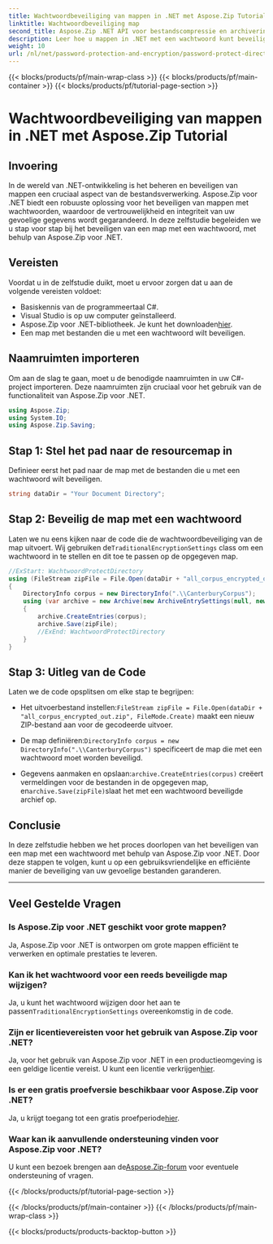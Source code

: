```yaml
---
title: Wachtwoordbeveiliging van mappen in .NET met Aspose.Zip Tutorial
linktitle: Wachtwoordbeveiliging map
second_title: Aspose.Zip .NET API voor bestandscompressie en archivering
description: Leer hoe u mappen in .NET met een wachtwoord kunt beveiligen met Aspose.Zip. Beveilig uw bestanden moeiteloos met deze stapsgewijze zelfstudie.
weight: 10
url: /nl/net/password-protection-and-encryption/password-protect-directory/
---
```


{{< blocks/products/pf/main-wrap-class >}}
{{< blocks/products/pf/main-container >}}
{{< blocks/products/pf/tutorial-page-section >}}

# Wachtwoordbeveiliging van mappen in .NET met Aspose.Zip Tutorial


## Invoering

In de wereld van .NET-ontwikkeling is het beheren en beveiligen van mappen een cruciaal aspect van de bestandsverwerking. Aspose.Zip voor .NET biedt een robuuste oplossing voor het beveiligen van mappen met wachtwoorden, waardoor de vertrouwelijkheid en integriteit van uw gevoelige gegevens wordt gegarandeerd. In deze zelfstudie begeleiden we u stap voor stap bij het beveiligen van een map met een wachtwoord, met behulp van Aspose.Zip voor .NET.

## Vereisten

Voordat u in de zelfstudie duikt, moet u ervoor zorgen dat u aan de volgende vereisten voldoet:

- Basiskennis van de programmeertaal C#.
- Visual Studio is op uw computer geïnstalleerd.
-  Aspose.Zip voor .NET-bibliotheek. Je kunt het downloaden[hier](https://releases.aspose.com/zip/net/).
- Een map met bestanden die u met een wachtwoord wilt beveiligen.

## Naamruimten importeren

Om aan de slag te gaan, moet u de benodigde naamruimten in uw C#-project importeren. Deze naamruimten zijn cruciaal voor het gebruik van de functionaliteit van Aspose.Zip voor .NET.

```csharp
using Aspose.Zip;
using System.IO;
using Aspose.Zip.Saving;
```

## Stap 1: Stel het pad naar de resourcemap in

Definieer eerst het pad naar de map met de bestanden die u met een wachtwoord wilt beveiligen.

```csharp
string dataDir = "Your Document Directory";
```

## Stap 2: Beveilig de map met een wachtwoord

 Laten we nu eens kijken naar de code die de wachtwoordbeveiliging van de map uitvoert. Wij gebruiken de`TraditionalEncryptionSettings` class om een wachtwoord in te stellen en dit toe te passen op de opgegeven map.

```csharp
//ExStart: WachtwoordProtectDirectory
using (FileStream zipFile = File.Open(dataDir + "all_corpus_encrypted_out.zip", FileMode.Create))
{
    DirectoryInfo corpus = new DirectoryInfo(".\\CanterburyCorpus");
    using (var archive = new Archive(new ArchiveEntrySettings(null, new TraditionalEncryptionSettings("p@s$"))))
    {
        archive.CreateEntries(corpus);
        archive.Save(zipFile);
        //ExEnd: WachtwoordProtectDirectory
    }
}
```

## Stap 3: Uitleg van de Code

Laten we de code opsplitsen om elke stap te begrijpen:

-  Het uitvoerbestand instellen:`FileStream zipFile = File.Open(dataDir + "all_corpus_encrypted_out.zip", FileMode.Create)` maakt een nieuw ZIP-bestand aan voor de gecodeerde uitvoer.

-  De map definiëren:`DirectoryInfo corpus = new DirectoryInfo(".\\CanterburyCorpus")` specificeert de map die met een wachtwoord moet worden beveiligd.

-  Gegevens aanmaken en opslaan:`archive.CreateEntries(corpus)` creëert vermeldingen voor de bestanden in de opgegeven map, en`archive.Save(zipFile)`slaat het met een wachtwoord beveiligde archief op.

## Conclusie

In deze zelfstudie hebben we het proces doorlopen van het beveiligen van een map met een wachtwoord met behulp van Aspose.Zip voor .NET. Door deze stappen te volgen, kunt u op een gebruiksvriendelijke en efficiënte manier de beveiliging van uw gevoelige bestanden garanderen.

---

## Veel Gestelde Vragen

### Is Aspose.Zip voor .NET geschikt voor grote mappen?
Ja, Aspose.Zip voor .NET is ontworpen om grote mappen efficiënt te verwerken en optimale prestaties te leveren.

### Kan ik het wachtwoord voor een reeds beveiligde map wijzigen?
 Ja, u kunt het wachtwoord wijzigen door het aan te passen`TraditionalEncryptionSettings` overeenkomstig in de code.

### Zijn er licentievereisten voor het gebruik van Aspose.Zip voor .NET?
 Ja, voor het gebruik van Aspose.Zip voor .NET in een productieomgeving is een geldige licentie vereist. U kunt een licentie verkrijgen[hier](https://purchase.aspose.com/buy).

### Is er een gratis proefversie beschikbaar voor Aspose.Zip voor .NET?
 Ja, u krijgt toegang tot een gratis proefperiode[hier](https://releases.aspose.com/).

### Waar kan ik aanvullende ondersteuning vinden voor Aspose.Zip voor .NET?
 U kunt een bezoek brengen aan de[Aspose.Zip-forum](https://forum.aspose.com/c/zip/37) voor eventuele ondersteuning of vragen.


{{< /blocks/products/pf/tutorial-page-section >}}

{{< /blocks/products/pf/main-container >}}
{{< /blocks/products/pf/main-wrap-class >}}

{{< blocks/products/products-backtop-button >}}
